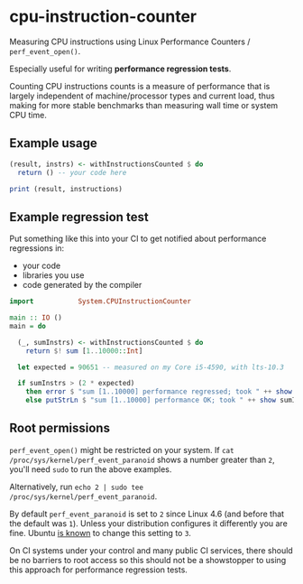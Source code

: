 # cpu-instruction-counter

Measuring CPU instructions using Linux Performance Counters / `perf_event_open()`.

Especially useful for writing **performance regression tests**.

Counting CPU instructions counts is a measure of performance that is largely independent of machine/processor types and current load, thus making for more stable benchmarks than measuring wall time or system CPU time.

## Example usage

```haskell
(result, instrs) <- withInstructionsCounted $ do
  return () -- your code here

print (result, instructions)
```

## Example regression test

Put something like this into your CI to get notified about performance regressions in:

* your code
* libraries you use
* code generated by the compiler

```haskell
import           System.CPUInstructionCounter

main :: IO ()
main = do

  (_, sumInstrs) <- withInstructionsCounted $ do
    return $! sum [1..10000::Int]

  let expected = 90651 -- measured on my Core i5-4590, with lts-10.3

  if sumInstrs > (2 * expected)
    then error $ "sum [1..10000] performance regressed; took " ++ show sumInstrs ++ " instructions"
    else putStrLn $ "sum [1..10000] performance OK; took " ++ show sumInstrs ++ " instructions"
```


## Root permissions

`perf_event_open()` might be restricted on your system. If `cat /proc/sys/kernel/perf_event_paranoid` shows a number greater than `2`, you'll need `sudo` to run the above examples.

Alternatively, run `echo 2 | sudo tee /proc/sys/kernel/perf_event_paranoid`.

By default `perf_event_paranoid` is set to `2` since Linux 4.6 (and before that the default was `1`). Unless your distribution configures it differently you are fine. Ubuntu [is known](https://bugs.launchpad.net/ubuntu/+source/linux/+bug/1612790) to change this setting to `3`.

On CI systems under your control and many public CI services, there should be no barriers to root access so this should not be a showstopper to using this approach for performance regression tests.
